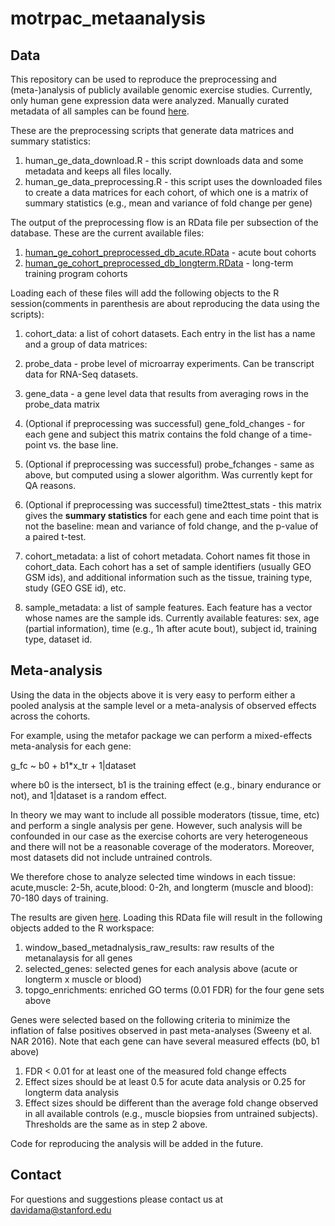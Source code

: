 # motrpac_metaanalysis

## Data

This repository can be used to reproduce the preprocessing and (meta-)analysis of publicly available genomic exercise studies. Currently, only human gene expression data were analyzed. Manually curated metadata of all samples can be found [here](https://storage.googleapis.com/motrpac-portal-user-davidama/GEO_sample_metadata.xlsx).

These are the preprocessing scripts that generate data matrices and summary statistics:
1. human_ge_data_download.R - this script downloads data and some metadata and keeps all files locally. 
2. human_ge_data_preprocessing.R - this script uses the downloaded files to create a data matrices for each cohort, of which one is a matrix of summary statistics (e.g., mean and variance of fold change per gene)

The output of the preprocessing flow is an RData file per subsection of the database. These are the current available files:
1. [human_ge_cohort_preprocessed_db_acute.RData](https://storage.googleapis.com/motrpac-portal-user-davidama/human_ge_cohort_preprocessed_db_acute.RData) - acute bout cohorts
2. [human_ge_cohort_preprocessed_db_longterm.RData](https://storage.googleapis.com/motrpac-portal-user-davidama/human_ge_cohort_preprocessed_db_longterm.RData) - long-term training program cohorts

Loading each of these files will add the following objects to the R session(comments in parenthesis are about reproducing the data using the scripts):

1. cohort_data: a list of cohort datasets. Each entry in the list has a name and a group of data matrices:
  1. probe_data - probe level of microarray experiments. Can be transcript data for RNA-Seq datasets.
  2. gene_data - a gene level data that results from averaging rows in the probe_data matrix
  3. (Optional if preprocessing was successful) gene_fold_changes - for each gene and subject this matrix contains the fold change of a time-point vs. the base line.
  4. (Optional if preprocessing was successful) probe_fchanges - same as above, but computed using a slower algorithm. Was currently kept for QA reasons.
  5. (Optional if preprocessing was successful) time2ttest_stats - this matrix gives the **summary statistics** for each gene and each time point that is not the baseline: mean and variance of fold change, and the p-value of a paired t-test. 

2. cohort_metadata: a list of cohort metadata. Cohort names fit those in cohort_data. Each cohort has a set of sample identifiers (usually GEO GSM ids), and additional information such as the tissue, training type, study (GEO GSE id), etc.

3. sample_metadata: a list of sample features. Each feature has a vector whose names are the sample ids. Currently available features: sex, age (partial information), time (e.g., 1h after acute bout), subject id, training type, dataset id.
  
## Meta-analysis

Using the data in the objects above it is very easy to perform either a pooled analysis at the sample level or a meta-analysis of observed effects across the cohorts.

For example, using the metafor package we can perform a mixed-effects meta-analysis for each gene:

g_fc ~ b0 + b1*x_tr + 1|dataset 

where b0 is the intersect, b1 is the training effect (e.g., binary endurance or not), and 1|dataset is a random effect.

In theory we may want to include all possible moderators (tissue, time, etc) and perform a single analysis per gene. However, such analysis will be confounded in our case as the exercise cohorts are very heterogeneous and there will not be a reasonable coverage of the moderators. Moreover, most datasets did not include untrained controls.

We therefore chose to analyze selected time windows in each tissue: acute,muscle: 2-5h, acute,blood: 0-2h, and longterm (muscle and blood): 70-180 days of training.

The results are given [here](https://storage.googleapis.com/motrpac-portal-user-davidama/time_window_meta_analysis_results.RData). Loading this RData file will result in the following objects added to the R workspace:
1. window_based_metadnalysis_raw_results: raw results of the metanalaysis for all genes
2. selected_genes: selected genes for each analysis above (acute or longterm x muscle or blood)
3. topgo_enrichments: enriched GO terms (0.01 FDR) for the four gene sets above

Genes were selected based on the following criteria to minimize the inflation of false positives observed in past meta-analyses (Sweeny et al. NAR 2016). Note that each gene can have several measured effects (b0, b1 above)
1. FDR < 0.01 for at least one of the measured fold change effects
2. Effect sizes should be at least 0.5 for acute data analysis or 0.25 for longterm data analysis
3. Effect sizes should be different than the average fold change observed in all available controls (e.g., muscle biopsies from untrained subjects). Thresholds are the same as in step 2 above. 

Code for reproducing the analysis will be added in the future.

## Contact

For questions and suggestions please contact us at davidama@stanford.edu
